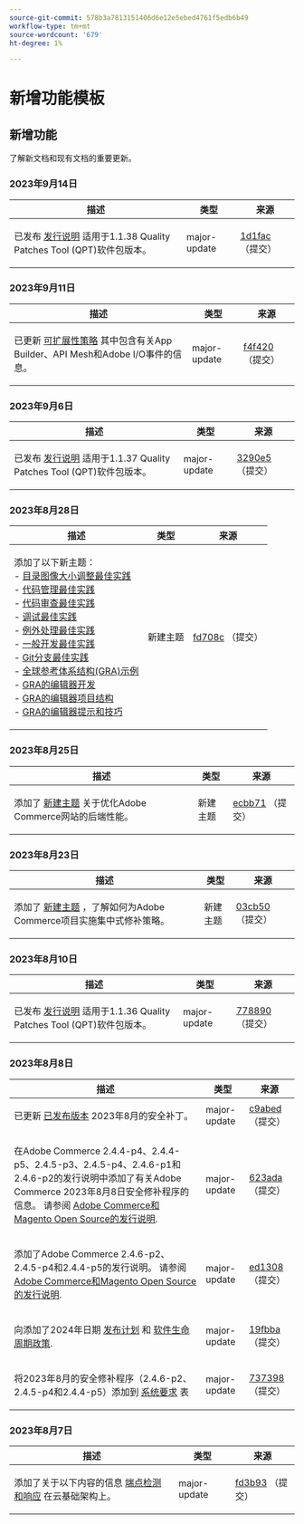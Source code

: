 ```yaml
---
source-git-commit: 578b3a7813151406d6e12e5ebed4761f5edb6b49
workflow-type: tm+mt
source-wordcount: '679'
ht-degree: 1%

---
```

# 新增功能模板

## 新增功能

了解新文档和现有文档的重要更新。

### 2023年9月14日

<table style="table-layout:auto;">
  <thead>
    <tr>
      <th>描述</th>
      <th>类型</th>
      <th>来源</th>
    </tr>
  </thead>
  <tbody>
    <tr>
      <td><p>已发布 <a href="https://experienceleague.adobe.com/docs/commerce-operations/tools/quality-patches-tool/release-notes.html">发行说明</a> 适用于1.1.38 Quality Patches Tool (QPT)软件包版本。</p>
</td>
      <td>major-update</td>
      <td><a href="https://github.com/AdobeDocs/commerce-operations.en/commit/1d1fac956ceb8f869b60accfe0180c593d659ec1">1d1fac</a> （提交）</td>
    </tr>
  </tbody>
</table>

### 2023年9月11日

<table style="table-layout:auto;">
  <thead>
    <tr>
      <th>描述</th>
      <th>类型</th>
      <th>来源</th>
    </tr>
  </thead>
  <tbody>
    <tr>
      <td><p>已更新 <a href="https://experienceleague.adobe.com/docs/commerce-operations/implementation-playbook/architecture/extensibility-strategy.html">可扩展性策略</a> 其中包含有关App Builder、API Mesh和Adobe I/O事件的信息。</p>
</td>
      <td>major-update</td>
      <td><a href="https://github.com/AdobeDocs/commerce-operations.en/commit/f4f420cee5f9241f56107c4218793af394ba1193">f4f420</a> （提交）</td>
    </tr>
  </tbody>
</table>

### 2023年9月6日

<table style="table-layout:auto;">
  <thead>
    <tr>
      <th>描述</th>
      <th>类型</th>
      <th>来源</th>
    </tr>
  </thead>
  <tbody>
    <tr>
      <td><p>已发布 <a href="https://experienceleague.adobe.com/docs/commerce-operations/tools/quality-patches-tool/release-notes.html">发行说明</a> 适用于1.1.37 Quality Patches Tool (QPT)软件包版本。</p>
</td>
      <td>major-update</td>
      <td><a href="https://github.com/AdobeDocs/commerce-operations.en/commit/3290e58436259a7af81ed81b691a3ad032c812a5">3290e5</a> （提交）</td>
    </tr>
  </tbody>
</table><!-- date_group -->

### 2023年8月28日

<table style="table-layout:auto;">
  <thead>
    <tr>
      <th>描述</th>
      <th>类型</th>
      <th>来源</th>
    </tr>
  </thead>
  <tbody>
    <tr>
      <td><p>添加了以下新主题：<br />- <a href="https://experienceleague.adobe.com/docs/commerce-operations/implementation-playbook/best-practices/development/catalog-image-resizing.html">目录图像大小调整最佳实践</a><br />- <a href="https://experienceleague.adobe.com/docs/commerce-operations/implementation-playbook/best-practices/development/code-management.html">代码管理最佳实践</a><br />- <a href="https://experienceleague.adobe.com/docs/commerce-operations/implementation-playbook/best-practices/development/code-review.html">代码审查最佳实践</a><br />- <a href="https://experienceleague.adobe.com/docs/commerce-operations/implementation-playbook/best-practices/development/debugging.html">调试最佳实践</a><br />- <a href="https://experienceleague.adobe.com/docs/commerce-operations/implementation-playbook/best-practices/development/exception-handling.html">例外处理最佳实践</a><br />- <a href="https://experienceleague.adobe.com/docs/commerce-operations/implementation-playbook/best-practices/development/general.html">一般开发最佳实践</a><br />- <a href="https://experienceleague.adobe.com/docs/commerce-operations/implementation-playbook/best-practices/development/git-branching.html">Git分支最佳实践</a><br />- <a href="https://experienceleague.adobe.com/docs/commerce-operations/implementation-playbook/architecture/global-reference-architecture/examples.html">全球参考体系结构(GRA)示例</a><br />- <a href="https://experienceleague.adobe.com/docs/commerce-operations/implementation-playbook/architecture/global-reference-architecture/composer/overview.html">GRA的编辑器开发</a><br />- <a href="https://experienceleague.adobe.com/docs/commerce-operations/implementation-playbook/architecture/global-reference-architecture/composer/project-structure.html">GRA的编辑器项目结构</a><br />- <a href="https://experienceleague.adobe.com/docs/commerce-operations/implementation-playbook/architecture/global-reference-architecture/composer/tips-and-tricks.html">GRA的编辑器提示和技巧</a></p>
</td>
      <td>新建主题</td>
      <td><a href="https://github.com/AdobeDocs/commerce-operations.en/commit/fd708ce4c1ab69f2d6e3a3b10dcd2387ae829368">fd708c</a> （提交）</td>
    </tr>
  </tbody>
</table>

### 2023年8月25日

<table style="table-layout:auto;">
  <thead>
    <tr>
      <th>描述</th>
      <th>类型</th>
      <th>来源</th>
    </tr>
  </thead>
  <tbody>
    <tr>
      <td><p>添加了 <a href="https://experienceleague.adobe.com/docs/commerce-operations/implementation-playbook/best-practices/maintenance/backend-performance.html">新建主题</a> 关于优化Adobe Commerce网站的后端性能。</p>
</td>
      <td>新建主题</td>
      <td><a href="https://github.com/AdobeDocs/commerce-operations.en/commit/ecbb71ad8745e4589856c6cbf283212ed61a3664">ecbb71</a> （提交）</td>
    </tr>
  </tbody>
</table>

### 2023年8月23日

<table style="table-layout:auto;">
  <thead>
    <tr>
      <th>描述</th>
      <th>类型</th>
      <th>来源</th>
    </tr>
  </thead>
  <tbody>
    <tr>
      <td><p>添加了 <a href="https://experienceleague.adobe.com/docs/commerce-operations/implementation-playbook/best-practices/maintenance/patching-at-scale.html">新建主题</a> ，了解如何为Adobe Commerce项目实施集中式修补策略。</p>
</td>
      <td>新建主题</td>
      <td><a href="https://github.com/AdobeDocs/commerce-operations.en/commit/03cb50be0cb18b6079c5c69aafc74c6099610fb0">03cb50</a> （提交）</td>
    </tr>
  </tbody>
</table>

### 2023年8月10日

<table style="table-layout:auto;">
  <thead>
    <tr>
      <th>描述</th>
      <th>类型</th>
      <th>来源</th>
    </tr>
  </thead>
  <tbody>
    <tr>
      <td><p>已发布 <a href="https://experienceleague.adobe.com/docs/commerce-operations/tools/quality-patches-tool/release-notes.html">发行说明</a> 适用于1.1.36 Quality Patches Tool (QPT)软件包版本。</p>
</td>
      <td>major-update</td>
      <td><a href="https://github.com/AdobeDocs/commerce-operations.en/commit/778890d5840669df958e84381c2aade70a492454">778890</a> （提交）</td>
    </tr>
  </tbody>
</table>

### 2023年8月8日

<table style="table-layout:auto;">
  <thead>
    <tr>
      <th>描述</th>
      <th>类型</th>
      <th>来源</th>
    </tr>
  </thead>
  <tbody>
    <tr>
      <td><p>已更新 <a href="https://experienceleague.adobe.com/docs/commerce-operations/release/versions.html">已发布版本</a> 2023年8月的安全补丁。</p>
</td>
      <td>major-update</td>
      <td><a href="https://github.com/AdobeDocs/commerce-operations.en/commit/c9abed3c6ca156cdc19e7231f97cf2a8bd8ab100">c9abed</a> （提交）</td>
    </tr>
    <tr>
      <td><p>在Adobe Commerce 2.4.4-p4、2.4.4-p5、2.4.5-p3、2.4.5-p4、2.4.6-p1和2.4.6-p2的发行说明中添加了有关Adobe Commerce 2023年8月8日安全修补程序的信息。  请参阅 <a href="https://experienceleague.adobe.com/docs/commerce-operations/release/notes/overview.html">Adobe Commerce和Magento Open Source的发行说明</a>.</p>
</td>
      <td>major-update</td>
      <td><a href="https://github.com/AdobeDocs/commerce-operations.en/commit/623ada901bad9f766451d9c9166e82f1cee85c0d">623ada</a> （提交）</td>
    </tr>
    <tr>
      <td><p>添加了Adobe Commerce 2.4.6-p2、2.4.5-p4和2.4.4-p5的发行说明。 请参阅 <a href="https://experienceleague.adobe.com/docs/commerce-operations/release/notes/overview.html">Adobe Commerce和Magento Open Source的发行说明</a>.</p>
</td>
      <td>major-update</td>
      <td><a href="https://github.com/AdobeDocs/commerce-operations.en/commit/ed1308771a799bcbaf71a8f82542c45d37f9c141">ed1308</a> （提交）</td>
    </tr>
    <tr>
      <td><p>向添加了2024年日期 <a href="https://experienceleague.adobe.com/docs/commerce-operations/release/planning/schedule.html">发布计划</a> 和 <a href="https://experienceleague.adobe.com/docs/commerce-operations/release/planning/lifecycle-policy.html">软件生命周期政策</a>.</p>
</td>
      <td>major-update</td>
      <td><a href="https://github.com/AdobeDocs/commerce-operations.en/commit/19fbba535c047a8d877428afc071540d3fa12390">19fbba</a> （提交）</td>
    </tr>
    <tr>
      <td><p>将2023年8月的安全修补程序（2.4.6-p2、2.4.5-p4和2.4.4-p5）添加到 <a href="https://experienceleague.adobe.com/docs/commerce-operations/installation-guide/system-requirements.html">系统要求</a> 表</p>
</td>
      <td>major-update</td>
      <td><a href="https://github.com/AdobeDocs/commerce-operations.en/commit/7373980a0648be5e0f7dc4a307074d934f646b24">737398</a> （提交）</td>
    </tr>
  </tbody>
</table>

### 2023年8月7日

<table style="table-layout:auto;">
  <thead>
    <tr>
      <th>描述</th>
      <th>类型</th>
      <th>来源</th>
    </tr>
  </thead>
  <tbody>
    <tr>
      <td><p>添加了关于以下内容的信息 <a href="https://experienceleague.adobe.com/docs/commerce-operations/implementation-playbook/infrastructure/cloud/security.html">端点检测和响应</a> 在云基础架构上。</p>
</td>
      <td>major-update</td>
      <td><a href="https://github.com/AdobeDocs/commerce-operations.en/commit/fd3b93aaa79e84d356217b6adfe7181895e84f07">fd3b93</a> （提交）</td>
    </tr>
  </tbody>
</table><!-- date_group --><!-- month_group --><!-- year_group -->
